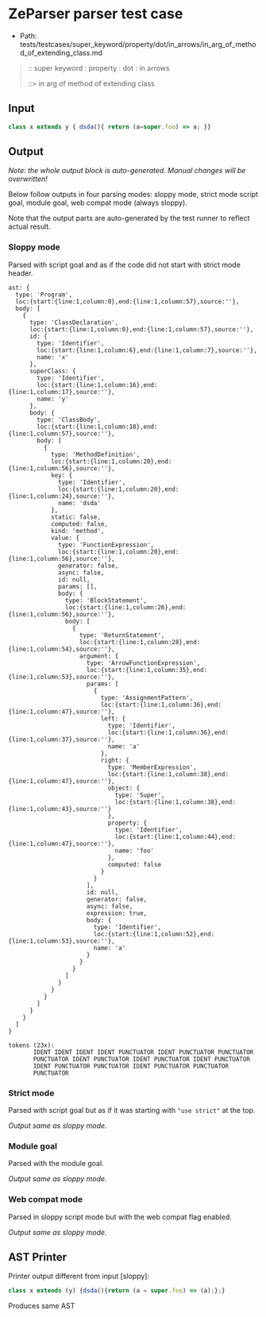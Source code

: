 # ZeParser parser test case

- Path: tests/testcases/super_keyword/property/dot/in_arrows/in_arg_of_method_of_extending_class.md

> :: super keyword : property : dot : in arrows
>
> ::> in arg of method of extending class

## Input

`````js
class x extends y { dsda(){ return (a=super.foo) => a; }}
`````

## Output

_Note: the whole output block is auto-generated. Manual changes will be overwritten!_

Below follow outputs in four parsing modes: sloppy mode, strict mode script goal, module goal, web compat mode (always sloppy).

Note that the output parts are auto-generated by the test runner to reflect actual result.

### Sloppy mode

Parsed with script goal and as if the code did not start with strict mode header.

`````
ast: {
  type: 'Program',
  loc:{start:{line:1,column:0},end:{line:1,column:57},source:''},
  body: [
    {
      type: 'ClassDeclaration',
      loc:{start:{line:1,column:0},end:{line:1,column:57},source:''},
      id: {
        type: 'Identifier',
        loc:{start:{line:1,column:6},end:{line:1,column:7},source:''},
        name: 'x'
      },
      superClass: {
        type: 'Identifier',
        loc:{start:{line:1,column:16},end:{line:1,column:17},source:''},
        name: 'y'
      },
      body: {
        type: 'ClassBody',
        loc:{start:{line:1,column:18},end:{line:1,column:57},source:''},
        body: [
          {
            type: 'MethodDefinition',
            loc:{start:{line:1,column:20},end:{line:1,column:56},source:''},
            key: {
              type: 'Identifier',
              loc:{start:{line:1,column:20},end:{line:1,column:24},source:''},
              name: 'dsda'
            },
            static: false,
            computed: false,
            kind: 'method',
            value: {
              type: 'FunctionExpression',
              loc:{start:{line:1,column:20},end:{line:1,column:56},source:''},
              generator: false,
              async: false,
              id: null,
              params: [],
              body: {
                type: 'BlockStatement',
                loc:{start:{line:1,column:26},end:{line:1,column:56},source:''},
                body: [
                  {
                    type: 'ReturnStatement',
                    loc:{start:{line:1,column:28},end:{line:1,column:54},source:''},
                    argument: {
                      type: 'ArrowFunctionExpression',
                      loc:{start:{line:1,column:35},end:{line:1,column:53},source:''},
                      params: [
                        {
                          type: 'AssignmentPattern',
                          loc:{start:{line:1,column:36},end:{line:1,column:47},source:''},
                          left: {
                            type: 'Identifier',
                            loc:{start:{line:1,column:36},end:{line:1,column:37},source:''},
                            name: 'a'
                          },
                          right: {
                            type: 'MemberExpression',
                            loc:{start:{line:1,column:38},end:{line:1,column:47},source:''},
                            object: {
                              type: 'Super',
                              loc:{start:{line:1,column:38},end:{line:1,column:43},source:''}
                            },
                            property: {
                              type: 'Identifier',
                              loc:{start:{line:1,column:44},end:{line:1,column:47},source:''},
                              name: 'foo'
                            },
                            computed: false
                          }
                        }
                      ],
                      id: null,
                      generator: false,
                      async: false,
                      expression: true,
                      body: {
                        type: 'Identifier',
                        loc:{start:{line:1,column:52},end:{line:1,column:53},source:''},
                        name: 'a'
                      }
                    }
                  }
                ]
              }
            }
          }
        ]
      }
    }
  ]
}

tokens (23x):
       IDENT IDENT IDENT IDENT PUNCTUATOR IDENT PUNCTUATOR PUNCTUATOR
       PUNCTUATOR IDENT PUNCTUATOR IDENT PUNCTUATOR IDENT PUNCTUATOR
       IDENT PUNCTUATOR PUNCTUATOR IDENT PUNCTUATOR PUNCTUATOR
       PUNCTUATOR
`````

### Strict mode

Parsed with script goal but as if it was starting with `"use strict"` at the top.

_Output same as sloppy mode._

### Module goal

Parsed with the module goal.

_Output same as sloppy mode._

### Web compat mode

Parsed in sloppy script mode but with the web compat flag enabled.

_Output same as sloppy mode._

## AST Printer

Printer output different from input [sloppy]:

````js
class x extends (y) {dsda(){return (a = super.foo) => (a);};}
````

Produces same AST
